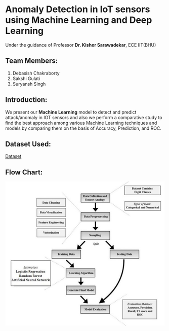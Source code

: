 # Anomaly Detection in IoT sensors using Machine Learning and Deep Learning
Under the guidance of Professor **Dr. Kishor Sarawadekar**, ECE IIT(BHU)


## Team Members:
1) Debasish Chakraborty  
2) Sakshi Gulati 
3) Suryansh Singh 

## Introduction:
We present our **Machine Learning** model to detect and predict attack/anomaly in IOT sensors and  also we perform a comparative study to find the best approach among various Machine Learning techniques and models by comparing them on the basis of Accuracy, Prediction, and ROC.  

## Dataset Used:
[Dataset](https://www.kaggle.com/francoisxa/ds2ostraffictraces)

## Flow Chart:
![flow_chart](Extras/Picture1.jpg)





